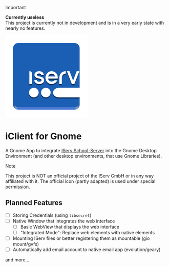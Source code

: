 > [!IMPORTANT]
> **Currently useless** \
> This project is currently not in development and is in a very early state with nearly no features.

![iClient App Icon](/data/icons/hicolor/scalable/apps/com.github.funprogramer.iclient.gnome.svg)

# iClient for Gnome
A Gnome App to integrate [IServ School-Server](https://www.iserv.eu) into the Gnome Desktop Environment
(and other desktop environments, that use Gnome Libraries).

> [!NOTE]  
> This project is NOT an official project of the IServ GmbH or in any way affiliated with it.
> The official icon (partly adapted) is used under special permission.

## Planned Features
- [ ] Storing Credentials (using `libsecret`)
- [ ] Native Window that integrates the web interface
    * [ ] Basic WebView that displays the web interface
    * [ ] "Integrated Mode": Replace web elements with native elements
- [ ] Mounting IServ files or better registering them as mountable (gio mount/gvfs)
- [ ] Automatically add email account to native email app (evolution/geary)

and more...
